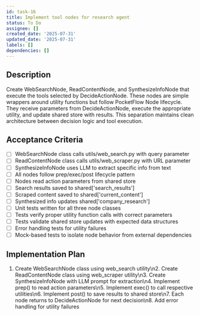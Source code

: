 ```yaml
---
id: task-16
title: Implement tool nodes for research agent
status: To Do
assignee: []
created_date: '2025-07-31'
updated_date: '2025-07-31'
labels: []
dependencies: []
---
```


## Description

Create WebSearchNode, ReadContentNode, and SynthesizeInfoNode that execute the tools selected by DecideActionNode. These nodes are simple wrappers around utility functions but follow PocketFlow Node lifecycle. They receive parameters from DecideActionNode, execute the appropriate utility, and update shared store with results. This separation maintains clean architecture between decision logic and tool execution.
## Acceptance Criteria

- [ ] WebSearchNode class calls utils/web_search.py with query parameter
- [ ] ReadContentNode class calls utils/web_scraper.py with URL parameter
- [ ] SynthesizeInfoNode uses LLM to extract specific info from text
- [ ] All nodes follow prep/exec/post lifecycle pattern
- [ ] Nodes read action parameters from shared store
- [ ] Search results saved to shared['search_results']
- [ ] Scraped content saved to shared['current_content']
- [ ] Synthesized info updates shared['company_research']
- [ ] Unit tests written for all three node classes
- [ ] Tests verify proper utility function calls with correct parameters
- [ ] Tests validate shared store updates with expected data structures
- [ ] Error handling tests for utility failures
- [ ] Mock-based tests to isolate node behavior from external dependencies

## Implementation Plan

1. Create WebSearchNode class using web_search utility\n2. Create ReadContentNode class using web_scraper utility\n3. Create SynthesizeInfoNode with LLM prompt for extraction\n4. Implement prep() to read action parameters\n5. Implement exec() to call respective utilities\n6. Implement post() to save results to shared store\n7. Each node returns to DecideActionNode for next decision\n8. Add error handling for utility failures
